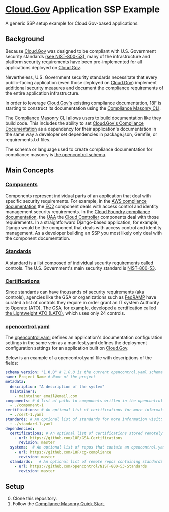 # [Cloud.Gov](https://cloud.gov/) Application SSP Example
A generic SSP setup example for Cloud.Gov-based applications.

## Background
Because [Cloud.Gov](https://cloud.gov/) was designed to be compliant with U.S. Government security standards [(see NIST-800-53)](https://web.nvd.nist.gov/view/800-53/home), many of the infrastructure and platform security requirements have been pre-implemented for all applications deployed on [Cloud.Gov](https://cloud.gov/).

Nevertheless, U.S. Government security standards necessitate that every public-facing application (even those deployed on [Cloud.Gov](https://cloud.gov/)) implement additional security measures and document the compliance requirements of the entire application infrastructure.

In order to leverage [Cloud.Gov's](https://cloud.gov/) existing compliance documentation, 18F is starting to construct its documentation using the [Compliance Masonry CLI](https://github.com/opencontrol/compliance-masonry).

The [Compliance Masonry CLI](https://github.com/opencontrol/compliance-masonry) allows users to build documentation like they build code. This includes the ability to set [Cloud.Gov's Compliance Documentation](https://compliance.cloud.gov/) as a dependency for their application's documentation in the same way a developer set dependencies in package.json, Gemfile, or requirements.txt files.

The schema or language used to create compliance documentation for compliance masonry is [the opencontrol schema](https://github.com/opencontrol/schemas).

## Main Concepts
### [Components](https://github.com/opencontrol/schemas#component-yaml)
Components represent individual parts of an application that deal with specific security requirements. For example, in the [AWS compliance documentation](https://github.com/opencontrol/aws-compliance) the [EC2](https://github.com/opencontrol/aws-compliance/blob/master/IAM/component.yaml) component deals with access control and identity management security requirements. In the [Cloud Foundry compliance documentation](https://github.com/opencontrol/cf-compliance), the [UAA](https://github.com/opencontrol/cf-compliance/blob/master/UAA/component.yaml) the [Cloud Controller](https://github.com/opencontrol/cf-compliance/tree/master/CloudController) components deal with those requirements. In a straightforward Django-based application, for example, Django would be the component that deals with access control and identity management. As a developer building an SSP you most likely only deal with the component documentation.

### [Standards](https://github.com/opencontrol/schemas#standards-documentation)
A standard is a list composed of individual security requirements called controls. The U.S. Government's main security standard is [NIST-800-53](https://web.nvd.nist.gov/view/800-53/home).

### [Certifications](https://github.com/opencontrol/schemas#certifications)
Since standards can have thousands of security requirements (aka controls), agencies like the GSA or organizations such as [FedRAMP](https://www.fedramp.gov) have curated a list of controls they require in order grant an IT system Authority to Operate (ATO). The GSA, for example, developed a certification called [the Lightweight ATO (LATO)](https://gsablogs.gsa.gov/innovation/2014/12/10/it-security-security-in-an-agile-development-cloud-world-by-kurt-garbars/), which uses only 24 controls.

### [opencontrol.yaml](https://github.com/opencontrol/compliance-masonry#creating-an-opencontrol-project)
The [opencontrol.yaml](https://github.com/opencontrol/compliance-masonry#creating-an-opencontrol-project) defines an application's documentation configuration settings in the same vein as a manifest.yaml defines the deployment configuration settings for an application built on [Cloud.Gov](https://cloud.gov/).

Below is an example of a opencontrol.yaml file with descriptions of the fields:
```yaml
schema_version: "1.0.0" # 1.0.0 is the current opencontrol.yaml schema version
name: Project Name # Name of the project
metadata:
  description: "A description of the system"
  maintainers:
    - maintainer_email@email.com
components: # A list of paths to components written in the opencontrol format for more information view: https://github.com/opencontrol/schemas
  - ./component-1
certifications: # An optional list of certifications for more information visit: https://github.com/opencontrol/schemas
  - ./cert-1.yaml
standards: # An optional list of standards for more information visit: https://github.com/opencontrol/schemas
  - ./standard-1.yaml
dependencies:
  certifications: # An optional list of certifications stored remotely
    - url: https://github.com/18F/GSA-Certifications
      revision: master
  systems:  # An optional list of repos that contain an opencontrol.yaml stored remotely
    - url: https://github.com/18F/cg-compliance
      revision: master
  standards:   # An optional list of remote repos containing standards info that contain an opencontrol.yaml
    - url: https://github.com/opencontrol/NIST-800-53-Standards
      revision: master
```

## Setup
0. Clone this repository.
0. Follow the [Compliance Masonry Quick Start](https://github.com/opencontrol/compliance-masonry#quick-start).
